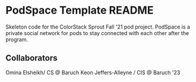 # PodSpace Template README

Skeleton code for the ColorStack Sprout Fall '21 pod project. PodSpace is a private social network for pods to stay connected with each other after the program.

## Collaborators
Omina Elsheikh/ CS @ Baruch
Keon Jeffers-Alleyne / CIS @ Baruch '23

